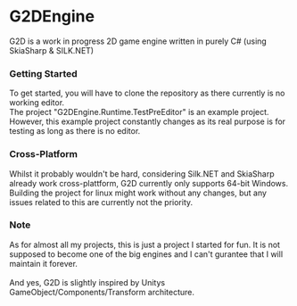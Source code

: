 # G2DEngine
G2D is a work in progress 2D game engine written in purely C# (using SkiaSharp &amp; SILK.NET)

### Getting Started
To get started, you will have to clone the repository as there currently is no working editor.<br>
The project "G2DEngine.Runtime.TestPreEditor" is an example project. However, this example project constantly changes as its real purpose is for testing as long as there is no editor.

### Cross-Platform
Whilst it probably wouldn't be hard, considering Silk.NET and SkiaSharp already work cross-plattform, G2D currently only supports 64-bit Windows. Building the project
for linux might work without any changes, but any issues related to this are currently not the priority.

### Note
As for almost all my projects, this is just a project I started for fun. It is not supposed to become one of the big engines and I can't gurantee that I will maintain it forever.<br><br>
And yes, G2D is slightly inspired by Unitys GameObject/Components/Transform architecture.
